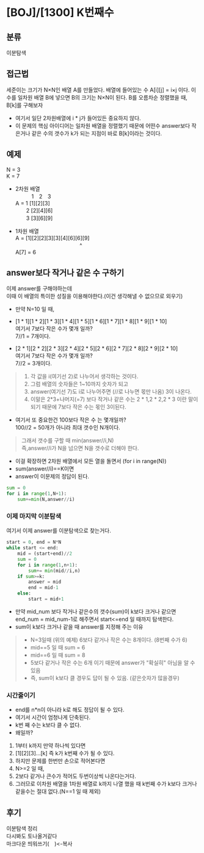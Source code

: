 # [BOJ]/[1300] K번째수

## 분류
이분탐색

## 접근법
세준이는 크기가 N×N인 배열 A를 만들었다. 배열에 들어있는 수 A[i][j] = i×j 이다. 이 수를 일차원 배열 B에 넣으면 B의 크기는 N×N이 된다. B를 오름차순 정렬했을 때, B[k]를 구해보자
 - 여기서 일단 2차원배열에 i * j가 들어있든 중요하지 않다.<br>
 - 이 문제의 핵심 아이디어는 일차원 배열을 정렬했기 때문에 어떤수 answer보다 작은거나 같은 수의 갯수가 k가 되는 지점이 바로 B[k]이라는 것이다.<br>


## 예제
N = 3<br>
K = 7<br>

- 2차원 배열<br>
　　　1　2　3 <br>
A = 1 [1][2][3]<br>
　　2 [2][4][6]<br>
　　3 [3][6][9]<br>

- 1차원 배열<br>
A = [1][2][2][3][3][4][6][6][9]<br>
　　　　　　　　　　　　^ <br>
A[7] = 6




## answer보다 작거나 같은 수 구하기
이제 answer를 구해야하는데<br>
이때 이 배열의 특이한 성질을 이용해야한다.(이건 생각해낼 수 없으므로 외우기)<br>

- 만약 N=10 일 때,<br>
- [1 * 1][1 * 2][1 * 3][1 * 4][1 * 5][1 * 6][1 * 7][1 * 8][1 * 9][1 * 10]<br>
여기서 7보다 작은 수가 몇개 일까?<br>
7//1 = 7개이다.<Br>

- [2 * 1][2 * 2][2 * 3][2 * 4][2 * 5][2 * 6][2 * 7][2 * 8][2 * 9][2 * 10]<br>
여기서 7보다 작은 수가 몇개 일까?<br>
7//2 = 3개이다.<br>
>1. 각 값을 i(여기선 2)로 나누어서 생각하는 것이다.<br>
>2. 그럼 배열의 숫자들은 1~10까지 숫자가 되고<br>
>3. answer(여기선 7)도 i로 나누어주면 (//로 나누면 몫만 나옴) 3이 나온다.<br>
>4. 이말은 2*3+나머지(=7) 보다 작거나 같은 수는 2 * 1,2 * 2,2 * 3 이란 말이 되기 때문에 7보다 작은 수는 몫인 3이된다.<br>

- 여기서 또 중요한건 100보다 작은 수 는 몇개일까?<br>
100//2 = 50개가 아니라 최대 갯수인 N개이다.<br>
>그래서 갯수를 구할 때 min(answer//i,N) <br>
>즉,answer//i가 N을 넘으면 N을 갯수로 더해야 한다.<br>

- 이걸 확장하면 2차원 배열에서 모든 열을 돌면서 (for i in range(N))
- sum(answer//i)==K이면 
- answer이 이문제의 정답이 된다.
```python
sum = 0
for i in range(1,N+1):
    sum+=min(N,answer//i)
```


### 이제 마지막 이분탐색
여기서 이제 answer를 이분탐색으로 찾는거다.

```python
start = 0, end = N*N
while start <= end:
    mid = (start+end)//2
    sum = 0
    for i in range(1,n+1):
        sum+= min(mid//i,n)
    if sum>=k:
        answer = mid
        end = mid-1
    else:
        start = mid+1
```
- 만약 mid_num 보다 작거나 같은수의 갯수(sum)이 k보다 크거나 같으면 end_num = mid_num-1로 해주면서 start<=end 일 때까지 탐색한다.
- sum이 k보다 크거나 같을 때 answer를 지정해 주는 이유
>- N=3일때 (위의 예제) 6보다 같거나 작은 수는 8개이다. (8번째 수가 6)
>- mid==5 일 때 sum = 6
>- mid==6 일 때 sum = 8
>- 5보다 같거나 작은 수는 6개 이기 때문에 answer가 "확실히" 아님을 알 수 있음
>- 즉, sum이 k보다 클 경우도 답이 될 수 있음. (같은숫자가 많을경우)

### 시간줄이기
- end를 n*n이 아니라 k로 해도 정답이 될 수 있다.<br>
- 여기서 시간이 엄청나게 단축된다.<br>
- k번 째 수는 k보다 클 수 없다.<bR>
- 왜일까?<br>
1. 1부터 k까지 만약 하나씩 있다면
2. [1][2][3]...[k] 즉 k가 k번째 수가 될 수 있다.<br>
3. 하지만 문제를 한번만 손으로 적어본다면
4. N>=2 일 때,
5. 2보다 같거나 큰수가 적어도 두번이상씩 나온다는거다.<br>
6. 그러므로 이차원 배열을 1차원 배열로 k까지 나열 했을 때 k번째 수가 k보다 크거나 같을수는 절대 없다.(N==1 일 때 제외)


## 후기
이분탐색 정리<br>
다시봐도 토나올거같다<br>
마크다운 띄워쓰기(　)<-복사<br>